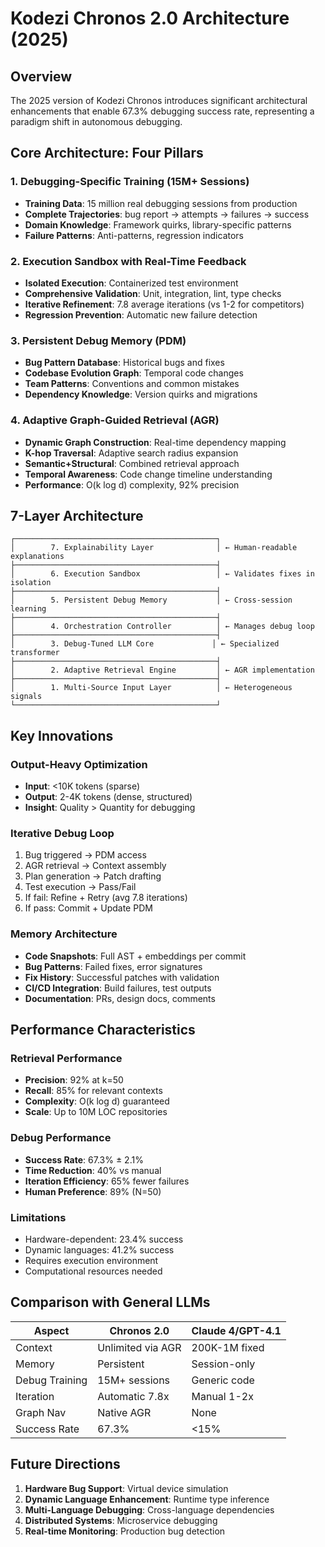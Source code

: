 # Kodezi Chronos 2.0 Architecture (2025)

## Overview

The 2025 version of Kodezi Chronos introduces significant architectural enhancements that enable 67.3% debugging success rate, representing a paradigm shift in autonomous debugging.

## Core Architecture: Four Pillars

### 1. Debugging-Specific Training (15M+ Sessions)
- **Training Data**: 15 million real debugging sessions from production
- **Complete Trajectories**: bug report → attempts → failures → success
- **Domain Knowledge**: Framework quirks, library-specific patterns
- **Failure Patterns**: Anti-patterns, regression indicators

### 2. Execution Sandbox with Real-Time Feedback
- **Isolated Execution**: Containerized test environment
- **Comprehensive Validation**: Unit, integration, lint, type checks
- **Iterative Refinement**: 7.8 average iterations (vs 1-2 for competitors)
- **Regression Prevention**: Automatic new failure detection

### 3. Persistent Debug Memory (PDM)
- **Bug Pattern Database**: Historical bugs and fixes
- **Codebase Evolution Graph**: Temporal code changes
- **Team Patterns**: Conventions and common mistakes
- **Dependency Knowledge**: Version quirks and migrations

### 4. Adaptive Graph-Guided Retrieval (AGR)
- **Dynamic Graph Construction**: Real-time dependency mapping
- **K-hop Traversal**: Adaptive search radius expansion
- **Semantic+Structural**: Combined retrieval approach
- **Temporal Awareness**: Code change timeline understanding
- **Performance**: O(k log d) complexity, 92% precision

## 7-Layer Architecture

```
┌─────────────────────────────────────────────┐
│        7. Explainability Layer              │ ← Human-readable explanations
├─────────────────────────────────────────────┤
│        6. Execution Sandbox                 │ ← Validates fixes in isolation  
├─────────────────────────────────────────────┤
│        5. Persistent Debug Memory           │ ← Cross-session learning
├─────────────────────────────────────────────┤
│        4. Orchestration Controller          │ ← Manages debug loop
├─────────────────────────────────────────────┤
│        3. Debug-Tuned LLM Core             │ ← Specialized transformer
├─────────────────────────────────────────────┤
│        2. Adaptive Retrieval Engine         │ ← AGR implementation
├─────────────────────────────────────────────┤
│        1. Multi-Source Input Layer          │ ← Heterogeneous signals
└─────────────────────────────────────────────┘
```

## Key Innovations

### Output-Heavy Optimization
- **Input**: <10K tokens (sparse)
- **Output**: 2-4K tokens (dense, structured)
- **Insight**: Quality > Quantity for debugging

### Iterative Debug Loop
1. Bug triggered → PDM access
2. AGR retrieval → Context assembly  
3. Plan generation → Patch drafting
4. Test execution → Pass/Fail
5. If fail: Refine + Retry (avg 7.8 iterations)
6. If pass: Commit + Update PDM

### Memory Architecture
- **Code Snapshots**: Full AST + embeddings per commit
- **Bug Patterns**: Failed fixes, error signatures
- **Fix History**: Successful patches with validation
- **CI/CD Integration**: Build failures, test outputs
- **Documentation**: PRs, design docs, comments

## Performance Characteristics

### Retrieval Performance
- **Precision**: 92% at k=50
- **Recall**: 85% for relevant contexts
- **Complexity**: O(k log d) guaranteed
- **Scale**: Up to 10M LOC repositories

### Debug Performance  
- **Success Rate**: 67.3% ± 2.1%
- **Time Reduction**: 40% vs manual
- **Iteration Efficiency**: 65% fewer failures
- **Human Preference**: 89% (N=50)

### Limitations
- Hardware-dependent: 23.4% success
- Dynamic languages: 41.2% success
- Requires execution environment
- Computational resources needed

## Comparison with General LLMs

| Aspect | Chronos 2.0 | Claude 4/GPT-4.1 |
|--------|-------------|------------------|
| Context | Unlimited via AGR | 200K-1M fixed |
| Memory | Persistent | Session-only |
| Debug Training | 15M+ sessions | Generic code |
| Iteration | Automatic 7.8x | Manual 1-2x |
| Graph Nav | Native AGR | None |
| Success Rate | 67.3% | <15% |

## Future Directions

1. **Hardware Bug Support**: Virtual device simulation
2. **Dynamic Language Enhancement**: Runtime type inference
3. **Multi-Language Debugging**: Cross-language dependencies
4. **Distributed Systems**: Microservice debugging
5. **Real-time Monitoring**: Production bug detection